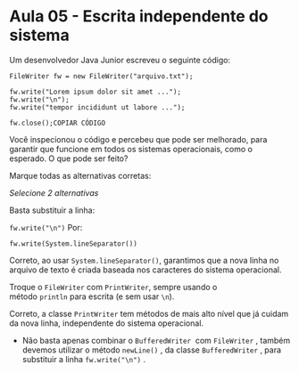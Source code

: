 # Aula 05 - Escrita independente do sistema

Um desenvolvedor Java Junior escreveu o seguinte código:

```
FileWriter fw = new FileWriter("arquivo.txt");

fw.write("Lorem ipsum dolor sit amet ...");
fw.write("\n");
fw.write("tempor incididunt ut labore ...");

fw.close();COPIAR CÓDIGO
```

Você inspecionou o código e percebeu que pode ser melhorado, para garantir que funcione em todos os sistemas operacionais, como o esperado. O que pode ser feito?

Marque todas as alternativas corretas:

*Selecione 2 alternativas*

Basta substituir a linha:

`fw.write("\n")`
Por:

`fw.write(System.lineSeparator())`

Correto, ao usar `System.lineSeparator()`, garantimos que a nova linha no arquivo de texto é criada baseada nos caracteres do sistema operacional.

Troque o `FileWriter` com `PrintWriter`, sempre usando o método `println` para escrita (e sem usar `\n`).

Correto, a classe `PrintWriter` tem métodos de mais alto nível que já cuidam da nova linha, independente do sistema operacional.

- Não basta apenas combinar o `BufferedWriter`  com `FileWriter` , também devemos utilizar o método `newLine()` , da  classe `BufferedWriter` , para substituir a linha `fw.write("\n")` .